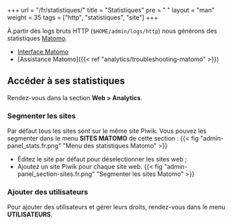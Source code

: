 +++
url = "/fr/statistiques/"
title = "Statistiques"
pre = "<i class='fas fa-fw fa-chart-line'></i> "
layout = "man"
weight = 35
tags = ["http", "statistiques", "site"]
+++

À partir des logs bruts HTTP (`$HOME/admin/logs/http`) nous générons des statistiques [Matomo](https://fr.matomo.org/).

- [Interface Matomo](https://analytics.alwaysdata.com)
- [Assistance Matomo]({{< ref "analytics/troubleshooting-matomo" >}})

## Accéder à ses statistiques
Rendez-vous dans la section **Web > Analytics**.


### Segmenter les sites
Par défaut tous les sites sont sur le même site Piwik. Vous pouvez les segmenter dans le menu **SITES MATOMO** de cette section :
{{< fig "admin-panel_stats.fr.png" "Menu des statistiques Matomo" >}}

- Éditez le site par défaut pour déselectionner les sites web ;
- Ajoutez un site Piwik pour chaque site web.
{{< fig "admin-panel_section-sites.fr.png" "Segmenter les sites Matomo" >}}


### Ajouter des utilisateurs
Pour ajouter des utilisateurs et gérer leurs droits, rendez-vous dans le menu **UTILISATEURS**.
